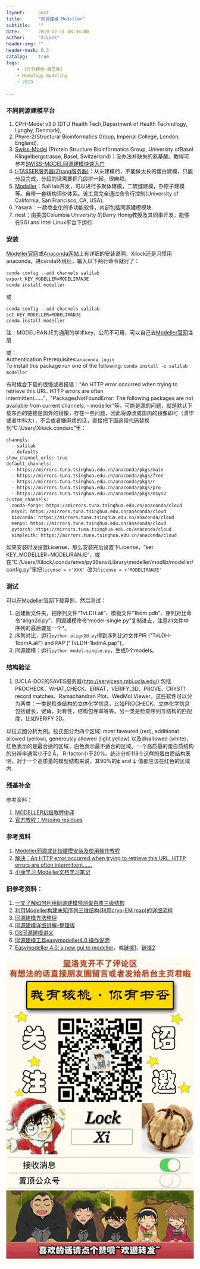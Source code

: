 ```yaml
---
layout:     post
title:      "同源建模 Modeller"
subtitle:   ""
date:       2019-12-11 08:38:00
author:     "XiLock"
header-img: ""
header-mask: 0.3
catalog:    true
tags:
    - 《斤竹精舍·游艺集》
    - Homology modeling
    - 2019

---
```


### 不同同源建模平台
1. CPH-Model v3.0 (DTU Health Tech,Department of Health Technology, Lyngby, Denmark), 
1. Phyre-2(Structural Bioinformatics Group, Imperial College, London, England),
1. [Swiss-Model](https://swissmodel.expasy.org/) (Protein Structure Bioinformatics Group, University ofBasel Klingelbergstrasse, Basel, Switzerland)：没办法补缺失的氨基酸。教程可参考[SWISS-MODEL同源建模快速入门](https://liucheng.name/651/)
1. [I-TASSER服务器(Zhang服务器)](https://seq2fun.dcmb.med.umich.edu//I-TASSER/)：从头建模的，不能做太长的蛋白建模，只能分段完成，分段的话需要把几段拼一起，很麻烦。
1. [Modeller](https://salilab.org/modeller/)：Sali lab开发，可以进行多聚体建模，二硫键建模，杂原子建模等。自带一套结构评价体系。该工具完全通过命令行控制(University of California, San Francisco, CA, USA). 
1. Yasara：一款商业化的多功能软件，内部包括同源建模模块.
1. nest：由美国Columbia University 的Barry Honig教授及其同事开发，能够在SGI and Intel Linux平台下运行.

### 安装
[Modeller官网](https://salilab.org/modeller/10.3/release.html#anaconda)或[Anaconda网站](https://anaconda.org/salilab/modeller)上有详细的安装说明，Xilock还是习惯用anaconda，进conda环境后，输入以下两行命令就行了：

```
conda config --add channels salilab
export KEY_MODELLER=MODELIRANJE
conda install modeller
```
或
```
conda config --add channels salilab
set KEY_MODELLER=MODELIRANJE
conda install modeller
```

注：MODELIRANJE为通用的学术key，公司不可用，可以自己去[Modeller官网](https://salilab.org/modeller/registration.html)注册  

或：  
Authentication Prerequisites:`anaconda login`  
To install this package run one of the following: `conda install -c salilab modeller`

有时候会下载的很慢或者报错：“An HTTP error occurred when trying to retrieve this URL. HTTP errors are often intermittent......”、“PackagesNotFoundError: The following packages are not available from current channels: - modeller”等，可能是源的问题，就是默认下载东西的链接是国外的镜像，存在一些问题，因此将源改成国内的镜像即可（清华或者中科大），不会或者嫌麻烦的话，直接把下面这段代码替换到“C:\Users\Xilock\.condarc”里：
```
channels:
  - salilab
  - defaults
show_channel_urls: true
default_channels:
  - https://mirrors.tuna.tsinghua.edu.cn/anaconda/pkgs/main
  - https://mirrors.tuna.tsinghua.edu.cn/anaconda/pkgs/free
  - https://mirrors.tuna.tsinghua.edu.cn/anaconda/pkgs/r
  - https://mirrors.tuna.tsinghua.edu.cn/anaconda/pkgs/pro
  - https://mirrors.tuna.tsinghua.edu.cn/anaconda/pkgs/msys2
custom_channels:
  conda-forge: https://mirrors.tuna.tsinghua.edu.cn/anaconda/cloud
  msys2: https://mirrors.tuna.tsinghua.edu.cn/anaconda/cloud
  bioconda: https://mirrors.tuna.tsinghua.edu.cn/anaconda/cloud
  menpo: https://mirrors.tuna.tsinghua.edu.cn/anaconda/cloud
  pytorch: https://mirrors.tuna.tsinghua.edu.cn/anaconda/cloud
  simpleitk: https://mirrors.tuna.tsinghua.edu.cn/anaconda/cloud
```

如果安装时没设置License，那么安装完后设置下License，“set KEY_MODELLER=MODELIRANJE”，或在“C:/Users/Xilock/.conda/envs/py36env\Library\modeller/modlib/modeller/config.py”里把`license = r'XXX' `改为`license = r'MODELIRANJE' `

### 测试
可以在[Modeller官网](https://salilab.org/modeller/tutorial/basic-example.zip)下载算例，然后测试：
1. 创建新文件夹，把序列文件“TvLDH.ali”、模板文件“1bdm.pdb”、序列对比命令“align2d.py”、同源建模命令“model-single.py”复制进去，注意ali文件中序列的最后要加一个*。
2. 序列对比，运行`python align2d.py`得到序列比对文件PIR ("TvLDH-1bdmA.ali") and PAP ("TvLDH-1bdmA.pap")。
3. 同源建模：运行`python model-single.py`，生成5个models。

### 结构验证
1. [UCLA-DOE的SAVES服务器(http://servicesn.mbi.ucla.edu/):包括PROCHECK、WHAT_CHECK、ERRAT、VERIFY_3D、PROVE、CRYST1 record matches、Ramachandran Plot、WedMol Viewer。这些软件可以分为两类：一类是检查结构的立体化学信息，比如PROCHECK。立体化学信息包括键长，键角，对称性，结构包埋率等等。另一类是检查序列与结构的匹配度，比如VERIFY 3D。

以拉式图分析为例。拉氏图分为四个区域: most favoured (red), additional allowed (yellow), generously allowed (light yellow) 以及disallowed (white)，红色表示的是最合适的区域，白色表示最不适合的区域。一个高质量的蛋白质结构的分辨率通常小于2 Å， R-factor小于20%。统计分析118个这样的蛋白质结构表明，对于一个高质量的模型结构来说，其90%的ϕ and ψ 值都应该在红色的区域内.


### 残基补全
参考资料：
1. [MODELLER初级教程中译](https://zhuanlan.zhihu.com/p/404157642)
1. [官方教程：Missing residues](https://salilab.org/modeller/wiki/Missing_residues)



### 参考资料
1. [Modeller同源或比较建模安装及使用操作教程](https://zhuanlan.zhihu.com/p/474560886)
1. [解决：An HTTP error occurred when trying to retrieve this URL. HTTP errors are often intermittent......](https://blog.csdn.net/gyyu32g/article/details/104611322)
1. [小康学习 Modeller文档学习笔记](https://kangsgo.cn/p/modeller%E6%96%87%E6%A1%A3%E5%AD%A6%E4%B9%A0%E7%AC%94%E8%AE%B0/)

### 旧参考资料：
1. [一文了解如何利用同源建模预测蛋白质三级结构](https://zhuanlan.zhihu.com/p/32600515)
1. [利用Modeller构建未知序列三维结构(利用cryo-EM map)的详细流程](http://www.voidcn.com/article/p-hqxzmafj-bkr.html)
1. [同源建模方法整理](https://zhuanlan.zhihu.com/p/45041082)
1. [同源建模详细讲解-整理版](https://wenku.baidu.com/view/8c836b34915f804d2b16c158.html)
1. [DS同源建模讲义](https://wenku.baidu.com/view/32fdae53daef5ef7ba0d3cca.html)
1. [同源建模工具easymodeller4.0 操作说明](https://wenku.baidu.com/view/2d00e4220b1c59eef8c7b46b.html)
1. [Easymodeller 4.0: a new gui to modeller](/attachment/EasyModeller4.0_A_new_gui_to_MODELLER.pdf)，或[链接1](http://modellergui.blogspot.com/)、[链接2](http://modellergui.blogspot.com/2012/07/easymodeller-40-new-gui-to-modeller.html)

![](/img/wc-tail.GIF)
